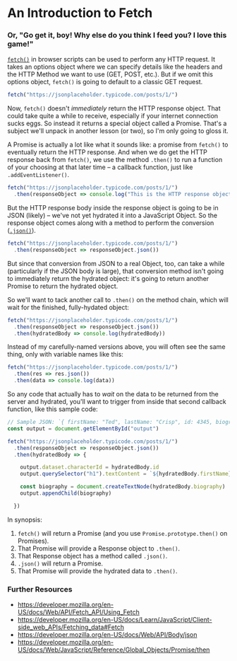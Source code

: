 # An Introduction to Fetch
### Or, "Go get it, boy! Why else do you think I feed you? I love this game!"

[`fetch()`](https://developer.mozilla.org/en-US/docs/Web/API/Fetch_API/Using_Fetch) in browser scripts can be used to perform any HTTP request. It takes an options object where we can specify details like the headers and the HTTP Method we want to use (GET, POST, etc.). But if we omit this options object, `fetch()` is going to default to a classic GET request.

```js
fetch("https://jsonplaceholder.typicode.com/posts/1/")
```

Now, `fetch()` doesn't *immediately* return the HTTP response object. That could take quite a while to receive, especially if your internet connection sucks eggs. So instead it returns a special object called a Promise. That's a subject we'll unpack in another lesson (or two), so I'm only going to gloss it. 

A Promise is actually a lot like what it sounds like: a promise from `fetch()` to eventually return the HTTP response. And when we do get the HTTP response back from `fetch()`, we use the method `.then()` to run a function of your choosing at that later time – a callback function, just like `.addEventListener()`.

```js
fetch("https://jsonplaceholder.typicode.com/posts/1/")
  .then(responseObject => console.log("This is the HTTP response object:", responseObject))
```

But the HTTP response body inside the response object is going to be in JSON (likely) – we've not yet hydrated it into a JavaScript Object. So the response object comes along with a method to perform the conversion ([`.json()`](https://developer.mozilla.org/en-US/docs/Web/API/Body/json)).

```js
fetch("https://jsonplaceholder.typicode.com/posts/1/")
  .then(responseObject => responseObject.json())
```

But since that conversion from JSON to a real Object, too, can take a while (particularly if the JSON body is large), that conversion method isn't going to immediately return the hydrated object: it's going to return another Promise to return the hydrated object. 

So we'll want to tack another call to `.then()` on the method chain, which will wait for the finished, fully-hydated object:

```js
fetch("https://jsonplaceholder.typicode.com/posts/1/")
  .then(responseObject => responseObject.json())
  .then(hydratedBody => console.log(hydratedBody))
```

Instead of my carefully-named versions above, you will often see the same thing, only with variable names like this:

```js
fetch("https://jsonplaceholder.typicode.com/posts/1/")
  .then(res => res.json())
  .then(data => console.log(data))
```

So any code that actually has to *wait* on the data to be returned from the server and hydrated, you'll want to trigger from inside that second callback function, like this sample code:

```js
// Sample JSON: `{ firstName: "Ted", lastName: "Crisp", id: 4345, biography: "Ted Crisp is a single father and the well-respected head of a research and development department at Veridian Dynamics, a soulless conglomerate." }`
const output = document.getElementById("output")

fetch("https://jsonplaceholder.typicode.com/posts/1/")
  .then(responseObject => responseObject.json())
  .then(hydratedBody => {

    output.dataset.characterId = hydratedBody.id
    output.querySelector("h1").textContent = `${hydratedBody.firstName} ${hydratedBody.lastName}`

    const biography = document.createTextNode(hydratedBody.biography)
    output.appendChild(biography)

  })
```

In synopsis:

1. `fetch()` will return a Promise (and you use `Promise.prototype.then()` on Promises).
2. That Promise will provide a Response object to `.then()`.
3. That Response object has a method called `.json()`.
4. `.json()` will return a Promise.
5. That Promise will provide the hydrated data to `.then()`.

### Further Resources
- https://developer.mozilla.org/en-US/docs/Web/API/Fetch_API/Using_Fetch
- https://developer.mozilla.org/en-US/docs/Learn/JavaScript/Client-side_web_APIs/Fetching_data#Fetch
- https://developer.mozilla.org/en-US/docs/Web/API/Body/json
- https://developer.mozilla.org/en-US/docs/Web/JavaScript/Reference/Global_Objects/Promise/then